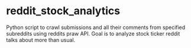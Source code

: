 # reddit_stock_analytics
 
Python script to crawl submissions and all their comments from specified
subreddits using reddits praw API. Goal is to analyze stock ticker reddit talks about more than usual.
